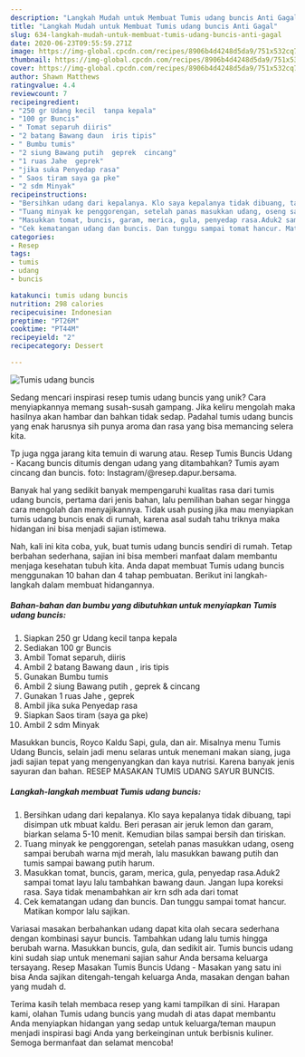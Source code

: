 ```yaml
---
description: "Langkah Mudah untuk Membuat Tumis udang buncis Anti Gagal"
title: "Langkah Mudah untuk Membuat Tumis udang buncis Anti Gagal"
slug: 634-langkah-mudah-untuk-membuat-tumis-udang-buncis-anti-gagal
date: 2020-06-23T09:55:59.271Z
image: https://img-global.cpcdn.com/recipes/8906b4d4248d5da9/751x532cq70/tumis-udang-buncis-foto-resep-utama.jpg
thumbnail: https://img-global.cpcdn.com/recipes/8906b4d4248d5da9/751x532cq70/tumis-udang-buncis-foto-resep-utama.jpg
cover: https://img-global.cpcdn.com/recipes/8906b4d4248d5da9/751x532cq70/tumis-udang-buncis-foto-resep-utama.jpg
author: Shawn Matthews
ratingvalue: 4.4
reviewcount: 7
recipeingredient:
- "250 gr Udang kecil  tanpa kepala"
- "100 gr Buncis"
- " Tomat separuh diiris"
- "2 batang Bawang daun  iris tipis"
- " Bumbu tumis"
- "2 siung Bawang putih  geprek  cincang"
- "1 ruas Jahe  geprek"
- "jika suka Penyedap rasa"
- " Saos tiram saya ga pke"
- "2 sdm Minyak"
recipeinstructions:
- "Bersihkan udang dari kepalanya. Klo saya kepalanya tidak dibuang, tapi disimpan utk mbuat kaldu. Beri perasan air jeruk lemon dan garam, biarkan selama 5-10 menit. Kemudian bilas sampai bersih dan tiriskan."
- "Tuang minyak ke penggorengan, setelah panas masukkan udang, oseng sampai berubah warna mjd merah, lalu masukkan bawang putih dan tumis sampai bawang putih harum."
- "Masukkan tomat, buncis, garam, merica, gula, penyedap rasa.Aduk2 sampai tomat layu lalu tambahkan bawang daun. Jangan lupa koreksi rasa. Saya tidak menambahkan air krn sdh ada dari tomat"
- "Cek kematangan udang dan buncis. Dan tunggu sampai tomat hancur. Matikan kompor lalu sajikan."
categories:
- Resep
tags:
- tumis
- udang
- buncis

katakunci: tumis udang buncis 
nutrition: 298 calories
recipecuisine: Indonesian
preptime: "PT26M"
cooktime: "PT44M"
recipeyield: "2"
recipecategory: Dessert

---
```



![Tumis udang buncis](https://img-global.cpcdn.com/recipes/8906b4d4248d5da9/751x532cq70/tumis-udang-buncis-foto-resep-utama.jpg)

Sedang mencari inspirasi resep tumis udang buncis yang unik? Cara menyiapkannya memang susah-susah gampang. Jika keliru mengolah maka hasilnya akan hambar dan bahkan tidak sedap. Padahal tumis udang buncis yang enak harusnya sih punya aroma dan rasa yang bisa memancing selera kita.

Tp juga ngga jarang kita temuin di warung atau. Resep Tumis Buncis Udang - Kacang buncis ditumis dengan udang yang ditambahkan? Tumis ayam cincang dan buncis. foto: Instagram/@resep.dapur.bersama.

Banyak hal yang sedikit banyak mempengaruhi kualitas rasa dari tumis udang buncis, pertama dari jenis bahan, lalu pemilihan bahan segar hingga cara mengolah dan menyajikannya. Tidak usah pusing jika mau menyiapkan tumis udang buncis enak di rumah, karena asal sudah tahu triknya maka hidangan ini bisa menjadi sajian istimewa.


Nah, kali ini kita coba, yuk, buat tumis udang buncis sendiri di rumah. Tetap berbahan sederhana, sajian ini bisa memberi manfaat dalam membantu menjaga kesehatan tubuh kita. Anda dapat membuat Tumis udang buncis menggunakan 10 bahan dan 4 tahap pembuatan. Berikut ini langkah-langkah dalam membuat hidangannya.

<!--inarticleads1-->

##### Bahan-bahan dan bumbu yang dibutuhkan untuk menyiapkan Tumis udang buncis:

1. Siapkan 250 gr Udang kecil  tanpa kepala
1. Sediakan 100 gr Buncis
1. Ambil  Tomat separuh, diiris
1. Ambil 2 batang Bawang daun , iris tipis
1. Gunakan  Bumbu tumis
1. Ambil 2 siung Bawang putih , geprek &amp; cincang
1. Gunakan 1 ruas Jahe , geprek
1. Ambil jika suka Penyedap rasa
1. Siapkan  Saos tiram (saya ga pke)
1. Ambil 2 sdm Minyak


Masukkan buncis, Royco Kaldu Sapi, gula, dan air. Misalnya menu Tumis Udang Buncis, selain jadi menu selaras untuk menemani makan siang, juga jadi sajian tepat yang mengenyangkan dan kaya nutrisi. Karena banyak jenis sayuran dan bahan. RESEP MASAKAN TUMIS UDANG SAYUR BUNCIS. 

<!--inarticleads2-->

##### Langkah-langkah membuat Tumis udang buncis:

1. Bersihkan udang dari kepalanya. Klo saya kepalanya tidak dibuang, tapi disimpan utk mbuat kaldu. Beri perasan air jeruk lemon dan garam, biarkan selama 5-10 menit. Kemudian bilas sampai bersih dan tiriskan.
1. Tuang minyak ke penggorengan, setelah panas masukkan udang, oseng sampai berubah warna mjd merah, lalu masukkan bawang putih dan tumis sampai bawang putih harum.
1. Masukkan tomat, buncis, garam, merica, gula, penyedap rasa.Aduk2 sampai tomat layu lalu tambahkan bawang daun. Jangan lupa koreksi rasa. Saya tidak menambahkan air krn sdh ada dari tomat
1. Cek kematangan udang dan buncis. Dan tunggu sampai tomat hancur. Matikan kompor lalu sajikan.


Variasai masakan berbahankan udang dapat kita olah secara sederhana dengan kombinasi sayur buncis. Tambahkan udang lalu tumis hingga berubah warna. Masukkan buncis, gula, dan sedikit air. Tumis buncis udang kini sudah siap untuk menemani sajian sahur Anda bersama keluarga tersayang. Resep Masakan Tumis Buncis Udang - Masakan yang satu ini bisa Anda sajikan ditengah-tengah keluarga Anda, masakan dengan bahan yang mudah d. 

Terima kasih telah membaca resep yang kami tampilkan di sini. Harapan kami, olahan Tumis udang buncis yang mudah di atas dapat membantu Anda menyiapkan hidangan yang sedap untuk keluarga/teman maupun menjadi inspirasi bagi Anda yang berkeinginan untuk berbisnis kuliner. Semoga bermanfaat dan selamat mencoba!
